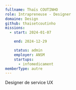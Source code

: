 ```yaml
---
fullname: Thaïs COUTINHO
role: Intrapreneuse - Designer
domaine: Design
github: thaisetcoutinho
missions:
  - start: 2024-01-07

    end: 2024-12-29

    status: admin
    employer: ANSM
    startups:
      - infomedicament
memberType: autre
---
```

Designer de service UX